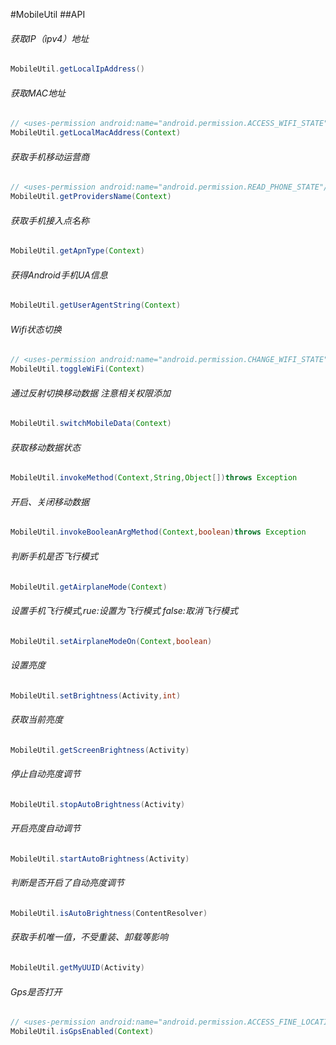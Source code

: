 #MobileUtil
##API

###### 获取IP（ipv4）地址
```JAVA
MobileUtil.getLocalIpAddress()
```
###### 获取MAC地址
```JAVA
// <uses-permission android:name="android.permission.ACCESS_WIFI_STATE" />
MobileUtil.getLocalMacAddress(Context)
```
###### 获取手机移动运营商
```JAVA
// <uses-permission android:name="android.permission.READ_PHONE_STATE"/>
MobileUtil.getProvidersName(Context)
```
######  获取手机接入点名称
```JAVA
MobileUtil.getApnType(Context)
```
######  获得Android手机UA信息
```JAVA
MobileUtil.getUserAgentString(Context)
```
###### Wifi状态切换
```JAVA
// <uses-permission android:name="android.permission.CHANGE_WIFI_STATE" />
MobileUtil.toggleWiFi(Context)
```
######  通过反射切换移动数据 注意相关权限添加
```JAVA
MobileUtil.switchMobileData(Context)
```
###### 获取移动数据状态
```JAVA
MobileUtil.invokeMethod(Context,String,Object[])throws Exception
```
######  开启、关闭移动数据
```JAVA
MobileUtil.invokeBooleanArgMethod(Context,boolean)throws Exception
```
######  判断手机是否飞行模式
```JAVA
MobileUtil.getAirplaneMode(Context)
```
######  设置手机飞行模式,rue:设置为飞行模式 false:取消飞行模式
```JAVA
MobileUtil.setAirplaneModeOn(Context,boolean)
```
######  设置亮度
```JAVA
MobileUtil.setBrightness(Activity,int)
```
######  获取当前亮度
```JAVA
MobileUtil.getScreenBrightness(Activity)
```
######  停止自动亮度调节
```JAVA
MobileUtil.stopAutoBrightness(Activity)
```
######  开启亮度自动调节
```JAVA
MobileUtil.startAutoBrightness(Activity)
```
######  判断是否开启了自动亮度调节
```JAVA
MobileUtil.isAutoBrightness(ContentResolver)
```
######  获取手机唯一值，不受重装、卸载等影响
```JAVA
MobileUtil.getMyUUID(Activity)
```
######  Gps是否打开
```JAVA
// <uses-permission android:name="android.permission.ACCESS_FINE_LOCATION" />
MobileUtil.isGpsEnabled(Context)
```